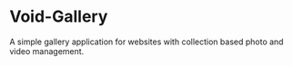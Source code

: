 Void-Gallery
============

A simple gallery application for websites with collection based photo and video management.
